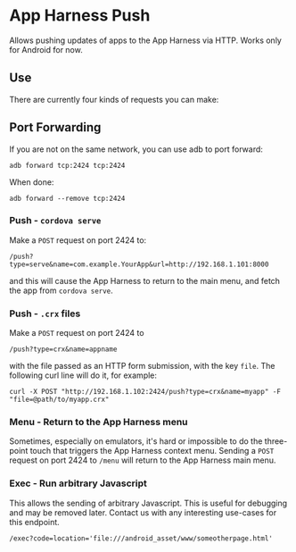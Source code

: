 # App Harness Push

Allows pushing updates of apps to the App Harness via HTTP. Works only for Android for now.

## Use

There are currently four kinds of requests you can make:

## Port Forwarding

If you are not on the same network, you can use adb to port forward:

    adb forward tcp:2424 tcp:2424

When done:

    adb forward --remove tcp:2424

### Push - `cordova serve`

Make a `POST` request on port 2424 to:

    /push?type=serve&name=com.example.YourApp&url=http://192.168.1.101:8000

and this will cause the App Harness to return to the main menu, and fetch the app from `cordova serve`.

### Push - `.crx` files

Make a `POST` request on port 2424 to

    /push?type=crx&name=appname

with the file passed as an HTTP form submission, with the key `file`. The following curl line will do it, for example:

    curl -X POST "http://192.168.1.102:2424/push?type=crx&name=myapp" -F "file=@path/to/myapp.crx"

### Menu - Return to the App Harness menu

Sometimes, especially on emulators, it's hard or impossible to do the three-point touch that triggers the App Harness context menu. Sending a `POST` request on port 2424 to `/menu` will return to the App Harness main menu.

### Exec - Run arbitrary Javascript

This allows the sending of arbitrary Javascript. This is useful for debugging and may be removed later. Contact us with any interesting use-cases for this endpoint.

    /exec?code=location='file:///android_asset/www/someotherpage.html'


